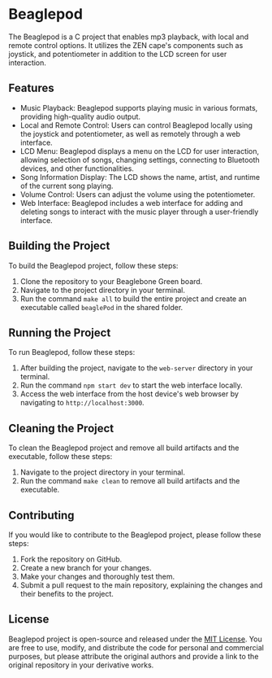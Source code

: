# Beaglepod

The Beaglepod is a C project that enables mp3 playback, with local and remote control options. It utilizes the ZEN cape's components such as joystick, and potentiometer in addition to the LCD screen for user interaction.

## Features

- Music Playback: Beaglepod supports playing music in various formats, providing high-quality audio output.
- Local and Remote Control: Users can control Beaglepod locally using the joystick and potentiometer, as well as remotely through a web interface.
- LCD Menu: Beaglepod displays a menu on the LCD for user interaction, allowing selection of songs, changing settings, connecting to Bluetooth devices, and other functionalities.
- Song Information Display: The LCD shows the name, artist, and runtime of the current song playing.
- Volume Control: Users can adjust the volume using the potentiometer.
- Web Interface: Beaglepod includes a web interface for adding and deleting songs to interact with the music player through a user-friendly interface.

## Building the Project

To build the Beaglepod project, follow these steps:

1. Clone the repository to your Beaglebone Green board.
2. Navigate to the project directory in your terminal.
3. Run the command `make all` to build the entire project and create an executable called `beaglePod` in the shared folder.

## Running the Project

To run Beaglepod, follow these steps:

1. After building the project, navigate to the `web-server` directory in your terminal.
2. Run the command `npm start dev` to start the web interface locally.
3. Access the web interface from the host device's web browser by navigating to `http://localhost:3000`.

## Cleaning the Project

To clean the Beaglepod project and remove all build artifacts and the executable, follow these steps:

1. Navigate to the project directory in your terminal.
2. Run the command `make clean` to remove all build artifacts and the executable.

## Contributing

If you would like to contribute to the Beaglepod project, please follow these steps:

1. Fork the repository on GitHub.
2. Create a new branch for your changes.
3. Make your changes and thoroughly test them.
4. Submit a pull request to the main repository, explaining the changes and their benefits to the project.

## License

Beaglepod project is open-source and released under the [MIT License](LICENSE). You are free to use, modify, and distribute the code for personal and commercial purposes, but please attribute the original authors and provide a link to the original repository in your derivative works.
